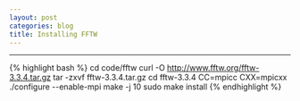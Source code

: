 ```yaml
---
layout: post
categories: blog
title: Installing FFTW
---
```


---

{% highlight bash %}
cd code/fftw
curl -O http://www.fftw.org/fftw-3.3.4.tar.gz
tar -zxvf fftw-3.3.4.tar.gz
cd fftw-3.3.4
CC=mpicc CXX=mpicxx ./configure --enable-mpi
make -j 10
sudo make install
{% endhighlight %}
